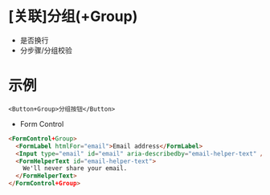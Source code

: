 # [关联]分组(+Group)

- 是否换行
- 分步骤/分组校验

# 示例

```
<Button+Group>分组按钮</Button>
```

- Form Control

```html
<FormControl+Group>
  <FormLabel htmlFor="email">Email address</FormLabel>
  <Input type="email" id="email" aria-describedby="email-helper-text" />
  <FormHelperText id="email-helper-text">
    We'll never share your email.
  </FormHelperText>
</FormControl+Group>
```